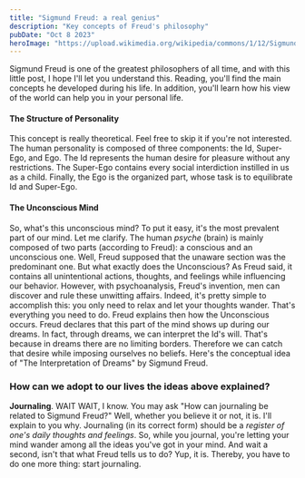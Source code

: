 ```yaml
---
title: "Sigmund Freud: a real genius"
description: "Key concepts of Freud's philosophy"
pubDate: "Oct 8 2023"
heroImage: "https://upload.wikimedia.org/wikipedia/commons/1/12/Sigmund_Freud_LIFE.jpg"
---
```


Sigmund Freud is one of the greatest philosophers of all time, and with this little post, I hope I'll let you understand this. Reading, you'll find the main concepts he developed during his life. In addition, you'll learn how his view of the world can help you in your personal life.

#### The Structure of Personality
This concept is really theoretical. Feel free to skip it if you're not interested. The human personality is composed of three components: the Id, Super-Ego, and Ego. The Id represents the human desire for pleasure without any restrictions. The Super-Ego contains every social interdiction instilled in us as a child. Finally, the Ego is the organized part, whose task is to equilibrate Id and Super-Ego.

#### The Unconscious Mind
So, what's this unconscious mind? To put it easy, it's the most prevalent part of our mind. Let me clarify. The human _psyche_ (brain) is mainly composed of two parts (according to Freud): a conscious and an unconscious one. Well, Freud supposed that the unaware section was the predominant one. But what exactly does the Unconscious? As Freud said, it contains all unintentional actions, thoughts, and feelings while influencing our behavior. However, with psychoanalysis, Freud's invention, men can discover and rule these unwitting affairs. Indeed, it's pretty simple to accomplish this: you only need to relax and let your thoughts wander. That's everything you need to do. Freud explains then how the Unconscious occurs. Freud declares that this part of the mind shows up during our dreams. In fact, through dreams, we can interpret the Id's will.
That's because in dreams there are no limiting borders. Therefore we can catch that desire while imposing ourselves no beliefs. Here's the conceptual idea of "The Interpretation of Dreams" by Sigmund Freud.

### How can we adopt to our lives the ideas above explained?
**Journaling**. WAIT WAIT, I know. You may ask "How can journaling be related to Sigmund Freud?" Well, whether you believe it or not, it is. I'll explain to you why. Journaling (in its correct form) should be a _register of one's daily thoughts and feelings_. So, while you journal, you're letting your mind wander among all the ideas you've got in your mind. And wait a second, isn't that what Freud tells us to do? Yup, it is. Thereby, you have to do one more thing: start journaling.